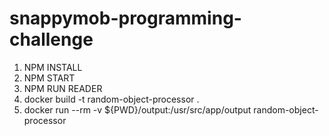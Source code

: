 # snappymob-programming-challenge

1. NPM INSTALL
2. NPM START
3. NPM RUN READER
4. docker build -t random-object-processor .
5. docker run --rm -v ${PWD}/output:/usr/src/app/output random-object-processor
